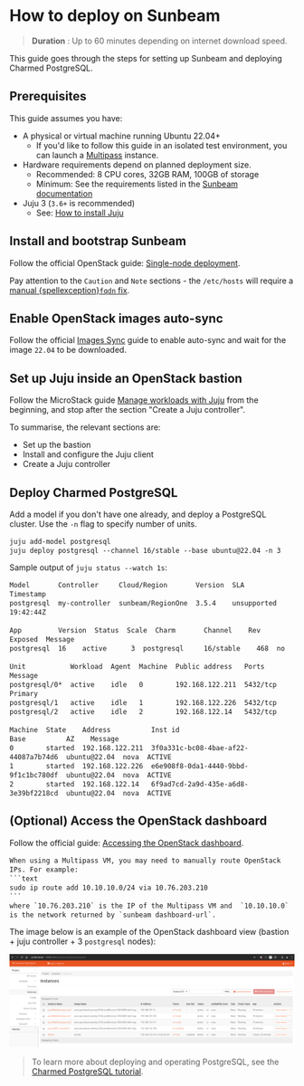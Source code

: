 # How to deploy on Sunbeam

> **Duration** : Up to 60 minutes depending on internet download speed.

This guide goes through the steps for setting up Sunbeam and deploying Charmed PostgreSQL. 

## Prerequisites

This guide assumes you have:

* A physical or virtual machine running Ubuntu 22.04+
  * If you'd like to follow this guide in an isolated test environment, you can launch a [Multipass](https://documentation.ubuntu.com/multipass/en/latest/) instance.
* Hardware requirements depend on planned deployment size.
  * Recommended: 8 CPU cores, 32GB RAM, 100GB of storage
  * Minimum: See the requirements listed in the [Sunbeam documentation][Single-node guided]
* Juju 3 (`3.6+` is recommended)
  * See: [How to install Juju](https://documentation.ubuntu.com/juju/3.6/howto/manage-juju/#install-juju)

## Install and bootstrap Sunbeam

Follow the official OpenStack guide: [Single-node deployment][Single-node guided]. 

Pay attention to the `Caution` and `Note` sections - the `/etc/hosts` will require a [manual {spellexception}`fqdn` fix](https://github.com/canonical/multipass/issues/3277#issuecomment-2471434029).

## Enable OpenStack images auto-sync

Follow the official [Images Sync] guide to enable auto-sync and wait for the image `22.04` to be downloaded.

## Set up Juju inside an OpenStack bastion

Follow the MicroStack guide [Manage workloads with Juju] from the beginning, and stop after the section "Create a Juju controller". 

To summarise, the relevant sections are:
* Set up the bastion
* Install and configure the Juju client
* Create a Juju controller 

## Deploy Charmed PostgreSQL

Add a model if you don't have one already, and deploy a PostgreSQL cluster. Use the `-n` flag to specify number of units.
```text
juju add-model postgresql
juju deploy postgresql --channel 16/stable --base ubuntu@22.04 -n 3
```

Sample output of `juju status --watch 1s`:
```text
Model       Controller     Cloud/Region       Version  SLA          Timestamp
postgresql  my-controller  sunbeam/RegionOne  3.5.4    unsupported  19:42:44Z

App         Version  Status  Scale  Charm       Channel    Rev  Exposed  Message
postgresql  16    active      3  postgresql     16/stable    468  no       

Unit           Workload  Agent  Machine  Public address   Ports     Message
postgresql/0*  active    idle   0        192.168.122.211  5432/tcp  Primary
postgresql/1   active    idle   1        192.168.122.226  5432/tcp  
postgresql/2   active    idle   2        192.168.122.14   5432/tcp  

Machine  State    Address          Inst id                               Base          AZ    Message
0        started  192.168.122.211  3f0a331c-bc08-4bae-af22-44087a7b74d6  ubuntu@22.04  nova  ACTIVE
1        started  192.168.122.226  e6e908f8-0da1-4440-9bbd-9f1c1bc780df  ubuntu@22.04  nova  ACTIVE
2        started  192.168.122.14   6f9ad7cd-2a9d-435e-a6d8-3e39bf2218cd  ubuntu@22.04  nova  ACTIVE
```

## (Optional) Access the OpenStack dashboard

Follow the official guide: [Accessing the OpenStack dashboard].

````{note}
When using a Multipass VM, you may need to manually route OpenStack IPs. For example:
```text
sudo ip route add 10.10.10.0/24 via 10.76.203.210 
```
where `10.76.203.210` is the IP of the Multipass VM and  `10.10.10.0` is the network returned by `sunbeam dashboard-url`. 
````

The image below is an example of the OpenStack dashboard view (bastion + juju controller + 3 `postgresql` nodes):

![Sunbeam OpenStack dashboard|690x225](sunbeam-dashboard.png)

> To learn more about deploying and operating PostgreSQL, see the [Charmed PostgreSQL tutorial][Tutorial].

<!-- LABELS-->
[Tutorial]: /tutorial/index
[Single-node guided]: https://microstack.run/docs/single-node-guided
[Accessing the OpenStack dashboard]: https://microstack.run/docs/dashboard
[Images Sync]: https://microstack.run/docs/images
[Manage workloads with Juju]: https://microstack.run/docs/juju-workloads

